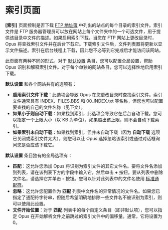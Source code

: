 # 索引页面

**[索引]** 页面控制是否下载 [FTP 地址簿]() 中列出的站点的每个目录的索引文件。索引文件是 FTP 服务器管理员可以放在网站上每个文件夹中的一个可选文件，用于提供该目录中文件的描述。如果启用索引下载，当您在 FTP 网站上更改目录时，Opus 将查找索引文件并在后台下载它。下载索引文件后，文件列表器将更新以显示文件描述。索引在后台线程上下载，因此您不必等到它完成后才能访问该网站。

此页面有两种不同的形式。对于 [默认设置](default_settings.zh.md) 条目，您可以配置全局设置，帮助 Opus 识别和解释索引文件。对于每个单独的网站条目，您可以选择性地启用索引下载。

**默认设置** 和各个网站共有的选项有：

- **启用索引文件下载**：此选项会导致 Opus 在您更改目录时查找索引文件。索引文件通常具有 INDEX、FILES.BBS 和 00_INDEX.txt 等名称，但您也可以配置要查找的自己的文件名称（见下文）。
- **如果小于则自动下载**：如果找到索引，此选项会导致它在后台自动下载。您可以指定一个上限大小（以 KB 为单位），如果超出该上限，则不会自动下载索引。
- **如果索引未自动下载**：如果找到索引，但并未自动下载（因为 **自动下载** 选项已关闭或索引文件太大），则您可以让 Opus 选择忽略该索引或通过对话框询问您是否应该下载它。

**默认设置** 条目独有的全局选项有：

- **匹配**：这允许您添加 Opus 将识别为索引文件的其它文件名。要将文件名添加到列表，请在该列表下方的字段中输入它，然后单击 **+** 按钮。要从列表中删除文件名，请选择它并单击 **-** 按钮。您可以针对此列表中的文件名使用 [标准通配符](/Manual/reference/wildcard_reference/pattern_matching_syntax.zh.md)。
- **忽略**：这允许您配置作为 **匹配** 列表中文件名的异常情况的文件名。如果您已指定了通配符字符串，但随后希望明确地排除一些文件名不被识别为索引，则可以使用此设置。
- **文件开始位置**：对于 **匹配** 列表中的每个自定义条目（即非默认项），您可以指定 Opus 在开始解析文件之前跳过的索引文件中的偏移量。通常，它将设置为 0。